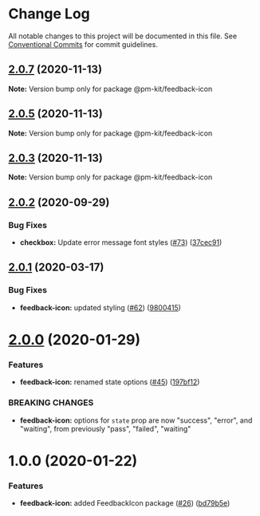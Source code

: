 # Change Log

All notable changes to this project will be documented in this file.
See [Conventional Commits](https://conventionalcommits.org) for commit guidelines.

## [2.0.7](https://github.com/telus/pm-kit/compare/@pm-kit/feedback-icon@2.0.5...@pm-kit/feedback-icon@2.0.7) (2020-11-13)

**Note:** Version bump only for package @pm-kit/feedback-icon





## [2.0.5](https://github.com/telus/pm-kit/compare/@pm-kit/feedback-icon@2.0.3...@pm-kit/feedback-icon@2.0.5) (2020-11-13)

**Note:** Version bump only for package @pm-kit/feedback-icon





## [2.0.3](https://github.com/telus/pm-kit/compare/@pm-kit/feedback-icon@2.0.2...@pm-kit/feedback-icon@2.0.3) (2020-11-13)

**Note:** Version bump only for package @pm-kit/feedback-icon





## [2.0.2](https://github.com/telus/pm-kit/compare/@pm-kit/feedback-icon@2.0.1...@pm-kit/feedback-icon@2.0.2) (2020-09-29)


### Bug Fixes

* **checkbox:** Update error message font styles ([#73](https://github.com/telus/pm-kit/issues/73)) ([37cec91](https://github.com/telus/pm-kit/commit/37cec91c91010a8a3e32ddd67ef5e449e17c9ae4))





## [2.0.1](https://github.com/telus/pm-kit/compare/@pm-kit/feedback-icon@2.0.0...@pm-kit/feedback-icon@2.0.1) (2020-03-17)


### Bug Fixes

* **feedback-icon:** updated styling  ([#62](https://github.com/telus/pm-kit/issues/62)) ([9800415](https://github.com/telus/pm-kit/commit/980041551fedc99598ba8b1aad4f5045fec4b50e))





# [2.0.0](https://github.com/telus/pm-kit/compare/@pm-kit/feedback-icon@1.0.0...@pm-kit/feedback-icon@2.0.0) (2020-01-29)


### Features

* **feedback-icon:** renamed state options ([#45](https://github.com/telus/pm-kit/issues/45)) ([197bf12](https://github.com/telus/pm-kit/commit/197bf12da7aab2f2c3424e2ec982229678677c7c))


### BREAKING CHANGES

* **feedback-icon:** options for `state` prop are now "success", "error", and "waiting", from previously "pass", "failed", "waiting"





# 1.0.0 (2020-01-22)

### Features

- **feedback-icon:** added FeedbackIcon package ([#26](https://github.com/telus/pm-kit/issues/26)) ([bd79b5e](https://github.com/telus/pm-kit/commit/bd79b5e6c372680c08000cf83242ce1b9bdc3158))
